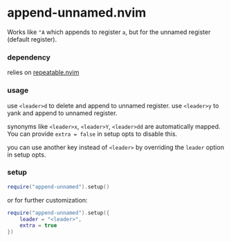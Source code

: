 append-unnamed.nvim
===================
Works like `"A` which appends to register `a`, but for the unnamed register (default register).

### dependency
relies on [repeatable.nvim](https://github.com/jake-stewart/repeatable.nvim)

### usage
use `<leader>d` to delete and append to unnamed register.
use `<leader>y` to yank and append to unnamed register.

synonyms like `<leader>x`, `<leader>Y`, `<leader>dd` are automatically mapped.
You can provide `extra = false` in setup opts to disable this.

you can use another key instead of `<leader>` by overriding the `leader` option
in setup opts.


### setup
```lua
require("append-unnamed").setup()
```

or for further customization:

```lua
require("append-unnamed").setup({
    leader = "<leader>",
    extra = true
})
```


